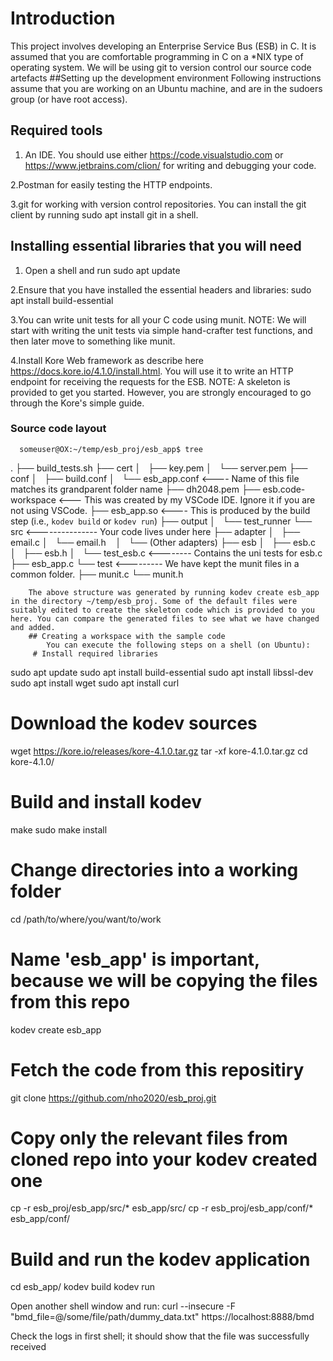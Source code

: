 # Introduction
  This project involves developing an Enterprise Service Bus (ESB) in C. It is assumed that you are comfortable programming in C on a *NIX type of operating system. We will be using git to version control our source code artefacts
 ##Setting up the development environment
   Following instructions assume that you are working on an Ubuntu machine, and are in the sudoers group (or have root access).
   ## Required tools
   
  1. An IDE. You should use either https://code.visualstudio.com or https://www.jetbrains.com/clion/ for writing and debugging your code.
  
  2.Postman for easily testing the HTTP endpoints.
  
  3.git for working with version control repositories. You can install the git client by running sudo apt install git in a shell.
  
  ## Installing essential libraries that you will need
  
 1. Open a shell and run sudo apt update

 2.Ensure that you have installed the essential headers and libraries: sudo apt install build-essential

 3.You can write unit tests for all your C code using munit. NOTE: We will start with writing the unit tests via simple hand-crafter test functions, and then later move to something like munit.

 4.Install Kore Web framework as  describe here https://docs.kore.io/4.1.0/install.html. You will use it to write an HTTP endpoint for receiving the requests for the ESB. NOTE: A skeleton is provided to get you started. However, you are strongly encouraged to go through the Kore's simple guide.

   ### Source code layout
      someuser@OX:~/temp/esb_proj/esb_app$ tree
.
├── build_tests.sh
├── cert
│   ├── key.pem
│   └── server.pem
├── conf
│   ├── build.conf
│   └── esb_app.conf <---- Name of this file matches its grandparent folder name
├── dh2048.pem
├── esb.code-workspace <--- This was created by my VSCode IDE. Ignore it if you are not using VSCode.
├── esb_app.so <---- This is produced by the build step (i.e., `kodev build` or `kodev run`)
├── output
│   └── test_runner
└── src    <--------------- Your code lives under here
    ├── adapter
    │   ├── email.c
    │   └── email.h
    │   └── (Other adapters)
    ├── esb
    │   ├── esb.c
    │   ├── esb.h
    │   └── test_esb.c  <-------- Contains the uni tests for esb.c
    ├── esb_app.c
    └── test  <--------- We have kept the munit files in a common folder.
        ├── munit.c
        └── munit.h
        
        The above structure was generated by running kodev create esb_app in the directory ~/temp/esb_proj. Some of the default files were suitably edited to create the skeleton code which is provided to you here. You can compare the generated files to see what we have changed and added.
        ## Creating a workspace with the sample code
            You can execute the following steps on a shell (on Ubuntu):
         # Install required libraries
sudo apt update
sudo apt install build-essential
sudo apt install libssl-dev
sudo apt install wget
sudo apt install curl

# Download the kodev sources
wget https://kore.io/releases/kore-4.1.0.tar.gz
tar -xf kore-4.1.0.tar.gz
cd kore-4.1.0/

# Build and install kodev
make
sudo make install

# Change directories into a working folder
cd /path/to/where/you/want/to/work

# Name 'esb_app' is important, because we will be copying the files from this repo
kodev create esb_app

# Fetch the code from this repositiry
git clone https://github.com/nho2020/esb_proj.git

# Copy only the relevant files from cloned repo into your kodev created one
cp -r esb_proj/esb_app/src/* esb_app/src/
cp -r esb_proj/esb_app/conf/* esb_app/conf/

# Build and run the kodev application
cd esb_app/
kodev build
kodev run

Open another shell window and run: curl --insecure -F "bmd_file=@/some/file/path/dummy_data.txt" https://localhost:8888/bmd

Check the logs in first shell; it should show that the file was successfully received


            
            
        
       
